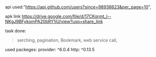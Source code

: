 api used:"https://api.github.com/users?since=98938623&per_page=10",


apk link
https://drive.google.com/file/d/17CKqrmt_l--NKgJ9BFykomPA20bRY1iU/view?usp=share_link

task done:

> serching,
> pagination,
> Bookmark,
> web service call,

used packeges:
 provider: ^6.0.4 
 http: ^0.13.5

  
